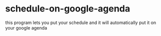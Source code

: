 # schedule-on-google-agenda
this program lets you put your schedule and it will automatically put it on your google agenda
